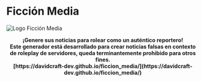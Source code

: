 # Ficción Media
![Logo Ficción Media](https://davidcraft-dev.github.io/ficcion_media/imgs/ficcion_media_logo.png)


<center><b>¡Genere sus noticias para rolear como un auténtico reportero!</center>

<center>Este generador está desarrollado para crear noticias falsas en contexto de roleplay de servidores, queda terminantemente prohibido para otros fines.</center>

<center>[https://davidcraft-dev.github.io/ficcion_media/](https://davidcraft-dev.github.io/ficcion_media/)</center>
